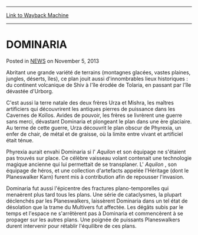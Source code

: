 
---
[Link to Wayback Machine](https://web.archive.org/web/20220705071000/https://magic.wizards.com/en/articles/archive/dominaria-2013-11-05)

[_metadata_:description]:- "Abritant une grande variété de terrains (montagnes glacées, vastes plaines, jungles, déserts, îles), ce plan jouit aussi d'innombrables lieux historiques : du continent volcanique de Shiv à l'île érodée de Tolaria, en passant par l'île dévastée d'Urborg. C'est aussi la terre natale des deux frères Urza et Mishra, les maîtres artificiers qui découvrirent les antiques pierres de"
[_metadata_:generator]:- "Drupal 7 (http://drupal.org)"
[_metadata_:node]:- "116269"
[_metadata_:publish_date]:- "2013-11-05"
[_metadata_:source]:- "div-main-content"
[_metadata_:title]:- "DOMINARIA"
[_metadata_:wayback_capture_timestamp]:- "2022-07-05 07:10:00"
[_metadata_:wayback_raw_url]:- "https://web.archive.org/web/20220705071000id_/https://magic.wizards.com/en/articles/archive/dominaria-2013-11-05"
[_metadata_:wayback_url]:- "https://magic.wizards.com/en/articles/archive/dominaria-2013-11-05"
---


DOMINARIA
=========



 Posted in [NEWS](/en/articles)
 on November 5, 2013 










Abritant une grande variété de terrains (montagnes glacées, vastes plaines, jungles, déserts, îles), ce plan jouit aussi d'innombrables lieux historiques : du continent volcanique de Shiv à l'île érodée de Tolaria, en passant par l'île dévastée d'Urborg.


C'est aussi la terre natale des deux frères Urza et Mishra, les maîtres artificiers qui découvrirent les antiques pierres de puissance dans les Cavernes de Koïlos. Avides de pouvoir, les frères se livrèrent une guerre sans merci, dévastant Dominaria et plongeant le plan dans une ère glaciaire. Au terme de cette guerre, Urza découvrit le plan obscur de Phyrexia, un enfer de chair, de métal et de graisse, où la limite entre vivant et artificiel était ténue.


Phyrexia aurait envahi Dominaria si l' *Aquilon* et son équipage ne s'étaient pas trouvés sur place. Ce célèbre vaisseau volant contenait une technologie magique ancienne qui lui permettait de se transplaner. L' *Aquilon* , son équipage de héros, et une collection d'artefacts appelée l'Héritage (dont le Planeswalker Karn) furent mis à contribution afin de repousser l'invasion.


Dominaria fut aussi l'épicentre des fractures plano-temporelles qui menaèrent plus tard tous les plans. Une série de cataclysmes, la plupart déclenchés par les Planeswalkers, laissèrent Dominaria dans un tel état de désolation que la trame du Multivers fut affectée. Les dégâts subis par le temps et l'espace ne s'arrêtèrent pas à Dominaria et commencèrent à se propager sur les autres plans. Une poignée de puissants Planeswalkers durent intervenir pour rétablir l'équilibre de ces plans.







